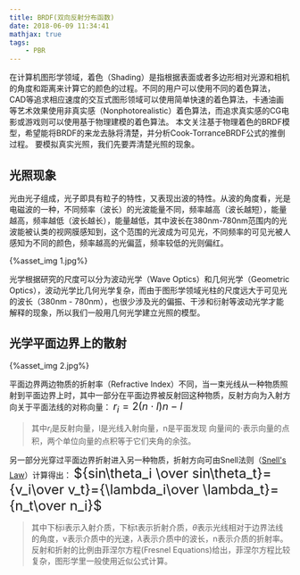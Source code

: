 ```yaml
---
title: BRDF(双向反射分布函数)
date: 2018-06-09 11:34:41
mathjax: true
tags:
    - PBR
---
```

在计算机图形学领域，着色（Shading）是指根据表面或者多边形相对光源和相机的角度和距离来计算它的颜色的过程。不同的用户可以使用不同的着色算法，CAD等追求相应速度的交互式图形领域可以使用简单快速的着色算法，卡通油画等艺术效果使用非真实感（Nonphotorealistic）着色算法，而追求真实感的CG电影或游戏则可以使用基于物理建模的着色算法。
本文关注基于物理着色的BRDF模型，希望能将BRDF的来龙去脉将清楚，并分析Cook-TorranceBRDF公式的推倒过程。
要模拟真实光照，我们先要弄清楚光照的现象。

## 光照现象

光由光子组成，光子即具有粒子的特性，又表现出波的特性。从波的角度看，光是电磁波的一种，不同频率（波长）的光波能量不同，频率越高（波长越短），能量越高，频率越低（波长越长），能量越低，其中波长在380nm-780nm范围内的光波能被认类的视网膜感知到，这个范围的光波成为可见光，不同频率的可见光被人感知为不同的颜色，频率越高的光偏蓝，频率较低的光则偏红。

{%asset_img 1.jpg%}

光学根据研究的尺度可以分为波动光学（Wave Optics）和几何光学（Geometric Optics），波动光学比几何光学复杂，而由于图形学领域光柱的尺度远大于可见光的波长（380nm - 780nm），也很少涉及光的偏振、干涉和衍射等波动光学才能解释的现象，所以我们一般用几何光学建立光照的模型。

## 光学平面边界上的散射

{%asset_img 2.jpg%}

平面边界两边物质的折射率（Refractive Index）不同，当一束光线从一种物质照射到平面边界上时，其中一部分在平面边界被反射回这种物质，反射方向为入射方向关于平面法线的对称向量：
<font size="4">$r_i = 2(n \cdot l)n - l$ </font> 

>其中$r_i$是反射向量，l是光线入射向量，n是平面发现
>向量间的$\cdot$表示向量的点积，两个单位向量的点积等于它们夹角的余弦。

另一部分光穿过平面边界折射进入另一种物质，折射方向可由Snell法则（<a href="https://zentia.github.io/2019/05/12/snell/">Snell's Law</a>）计算得出：
<font size="5"> ${sin\theta_i \over sin\theta_t}={v_i\over v_t}={\lambda_i\over \lambda_t}={n_t\over n_i}$ </font>
>其中下标i表示入射介质，下标t表示折射介质，$\theta$表示光线相对于边界法线的角度，v表示介质中的光速，$\lambda$表示介质中的波长，n表示介质的折射率。
反射和折射的比例由菲涅尔方程(Fresnel Equations)给出，菲涅尔方程比较复杂，图形学里一般使用近似公式计算。
